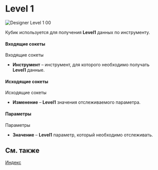 # Level 1

![Designer Level 1 00](~/images/Designer_Level_1_00.png)

Кубик используется для получения **Level1** данных по инструменту. 

#### Входящие сокеты

Входящие сокеты

- **Инструмент** – инструмент, для которого необходимо получать **Level1** данные.

#### Исходящие сокеты

Исходящие сокеты

- **Изменение** – **Level1** значения отслеживаемого параметра.

#### Параметры

Параметры

- **Значение** – **Level1** параметр, который необходимо отслеживать.

## См. также

[Индекс](Designer_Index.md)
